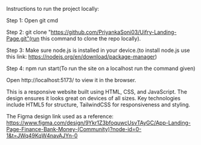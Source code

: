 Instructions to run the project locally: 

Step 1: Open git cmd

Step 2: git clone "https://github.com/PriyankaSoni03/Uifry-Landing-Page.git"(run this command to clone the repo locally).

Step 3: Make sure node.js is installed in your device.(to install node.js use this link: https://nodejs.org/en/download/package-manager)

Step 4: npm run start(To run the site on a localhost run the command given)

Open http://localhost:5173/ to view it in the browser.

This is a responsive website built using HTML, CSS, and JavaScript. The design ensures it looks great on devices of all sizes. Key technologies include HTML5 for structure, TailwindCSS for responsiveness and styling.

The Figma design link used as a reference: https://www.figma.com/design/9Ykr1Z3bfoquwcUsvTAyGC/App-Landing-Page-Finance-Bank-Money-(Community)?node-id=0-1&t=JWq49KqW4navAJYn-0
